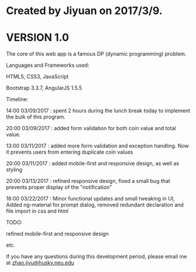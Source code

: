 # Created by Jiyuan on 2017/3/9.
# VERSION 1.0

The core of this web app is a famous DP (dynamic programming) problem.

Languages and Frameworks used:

HTML5, CSS3, JavaScript

Bootstrap 3.3.7, AngularJS 1.5.5

Timeline:

14:00 03/09/2017 : spent 2 hours during the lunch break today to implement the bulk of this program.

20:00 03/09/2017 : added form validation for both coin value and total value.

13:00 03/11/2017 : added more form validation and exception handling. Now it prevents users from entering duplicate coin values

20:00 03/11/2017 : added mobile-first and responsive design, as well as styling

20:00 03/13/2017 : refined responsive design, fixed a small bug that prevents proper display of the "notification"

16:00 03/22/2017 : Minor functional updates and small tweaking in UI, Added ng-material for prompt dialog, removed redundant declaration and file import in css and html

TODO:

refined mobile-first and responsive design

etc.

If you have any questions during this development period, please email me at zhao.jiyu@husky.neu.edu
